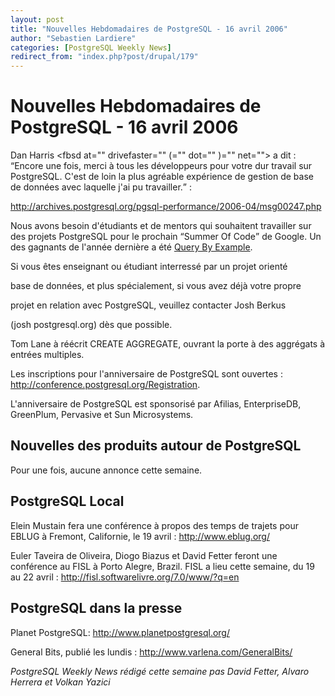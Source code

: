 ```yaml
---
layout: post
title: "Nouvelles Hebdomadaires de PostgreSQL - 16 avril 2006"
author: "Sebastien Lardiere"
categories: [PostgreSQL Weekly News]
redirect_from: "index.php?post/drupal/179"
---
```



<h1>Nouvelles Hebdomadaires de PostgreSQL - 16 avril 2006</h1>

<p>

Dan Harris <fbsd at="" drivefaster="" (="" dot="" )="" net=""> a dit : <q>Encore une fois, merci à tous les développeurs pour votre dur travail sur PostgreSQL. C'est de loin la plus agréable expérience de gestion de base de données avec laquelle j'ai pu travailler.</q> : <a href="http://archives.postgresql.org/pgsql-performance/2006-04/msg00247.php">

http://archives.postgresql.org/pgsql-performance/2006-04/msg00247.php</a></fbsd>

</p>

<p>

Nous avons besoin d'étudiants et de mentors qui souhaitent travailler sur des projets PostgreSQL pour le prochain <q>Summer Of Code</q> de Google. Un des gagnants de l'année dernière a été <a href="http://pgfoundry.org/projects/qbe/">Query By Example</a>.

Si vous êtes enseignant ou étudiant interressé par un projet orienté

base de données, et plus spécialement, si vous avez déjà votre propre

projet en relation avec PostgreSQL, veuillez contacter Josh Berkus

(josh <at> postgresql.org) dès que possible.

</at></p>

<p>

Tom Lane à réécrit CREATE AGGREGATE, ouvrant la porte à des aggrégats à entrées multiples.

</p>

<p>

Les inscriptions pour l'anniversaire de PostgreSQL sont ouvertes : <a href="http://conference.postgresql.org/Registration">http://conference.postgresql.org/Registration</a>.

</p>

<p>

L'anniversaire de PostgreSQL est sponsorisé par Afilias, EnterpriseDB, GreenPlum, Pervasive et Sun Microsystems.

</p>

<!--more-->


<h2>Nouvelles des produits autour de PostgreSQL</h2>

<p>

Pour une fois, aucune annonce cette semaine.

</p>

<h2>PostgreSQL Local</h2>

<p>

Elein Mustain fera une conférence à propos des temps de trajets pour EBLUG à Fremont, Californie, le 19 avril : <a href="http://www.eblug.org/">http://www.eblug.org/</a>

</p>

<p>

Euler Taveira de Oliveira, Diogo Biazus et David Fetter feront une conférence au FISL à Porto Alegre, Brazil. FISL a lieu cette semaine, du 19 au 22 avril : <a href="http://fisl.softwarelivre.org/7.0/www/?q=en">http://fisl.softwarelivre.org/7.0/www/?q=en</a>

</p>

<h2>PostgreSQL dans la presse</h2>

<p>

Planet PostgreSQL: <a href="http://www.planetpostgresql.org/">http://www.planetpostgresql.org/</a>

</p>

<p>

General Bits, publié les lundis : <a href="http://www.varlena.com/GeneralBits/">http://www.varlena.com/GeneralBits/</a>

</p>

<p><em>

PostgreSQL Weekly News rédigé cette semaine pas David Fetter, Alvaro Herrera et Volkan Yazici

</em></p>